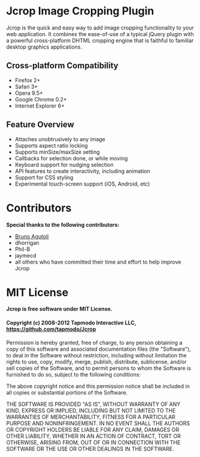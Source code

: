 Jcrop Image Cropping Plugin
===========================

Jcrop is the quick and easy way to add image cropping functionality to
your web application. It combines the ease-of-use of a typical jQuery
plugin with a powerful cross-platform DHTML cropping engine that is
faithful to familiar desktop graphics applications.

Cross-platform Compatibility
----------------------------

* Firefox 2+
* Safari 3+
* Opera 9.5+
* Google Chrome 0.2+
* Internet Explorer 6+

Feature Overview
----------------

* Attaches unobtrusively to any image
* Supports aspect ratio locking
* Supports minSize/maxSize setting
* Callbacks for selection done, or while moving
* Keyboard support for nudging selection
* API features to create interactivity, including animation
* Support for CSS styling
* Experimental touch-screen support (iOS, Android, etc)

Contributors
============

**Special thanks to the following contributors:**

* [Bruno Agutoli](mailto:brunotla1@gmail.com)
* dhorrigan
* Phil-B
* jaymecd
* all others who have committed their time and effort to help improve Jcrop

MIT License
===========

**Jcrop is free software under MIT License.**

#### Copyright (c) 2008-2012 Tapmodo Interactive LLC,<br />https://github.com/tapmodo/Jcrop

Permission is hereby granted, free of charge, to any person obtaining
a copy of this software and associated documentation files (the
"Software"), to deal in the Software without restriction, including
without limitation the rights to use, copy, modify, merge, publish,
distribute, sublicense, and/or sell copies of the Software, and to
permit persons to whom the Software is furnished to do so, subject to
the following conditions:

The above copyright notice and this permission notice shall be
included in all copies or substantial portions of the Software.

THE SOFTWARE IS PROVIDED "AS IS", WITHOUT WARRANTY OF ANY KIND,
EXPRESS OR IMPLIED, INCLUDING BUT NOT LIMITED TO THE WARRANTIES OF
MERCHANTABILITY, FITNESS FOR A PARTICULAR PURPOSE AND
NONINFRINGEMENT. IN NO EVENT SHALL THE AUTHORS OR COPYRIGHT HOLDERS BE
LIABLE FOR ANY CLAIM, DAMAGES OR OTHER LIABILITY, WHETHER IN AN ACTION
OF CONTRACT, TORT OR OTHERWISE, ARISING FROM, OUT OF OR IN CONNECTION
WITH THE SOFTWARE OR THE USE OR OTHER DEALINGS IN THE SOFTWARE.

